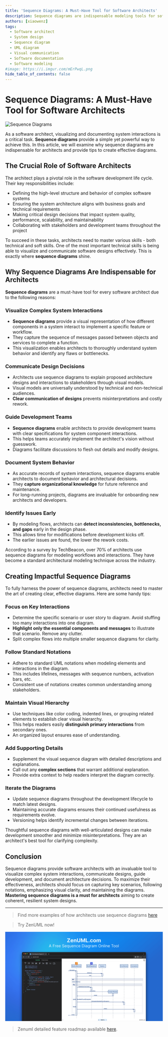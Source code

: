 ```yaml
---
title: 'Sequence Diagrams: A Must-Have Tool for Software Architects'
description: Sequence diagrams are indispensable modeling tools for software architects to visualize complex system interactions, communicate designs effectively, guide development teams, and document architecture decisions. This article examines why sequence diagrams are a must-have technique and provides tips to create clear, impactful diagrams.
authors: [xiaowenz]
tags:
  - Software architect
  - System design
  - Sequence diagram
  - UML diagram
  - Visual communication
  - Software documentation
  - Software modeling
#image: https://i.imgur.com/mErPwqL.png
hide_table_of_contents: false
---
```


# Sequence Diagrams: A Must-Have Tool for Software Architects

![Sequence Diagrams](https://cdn.sa.net/2024/02/25/L3DKyTxz7SmjURC.png)

As a software architect, visualizing and documenting system interactions is a critical task. **Sequence diagrams** provide a simple yet powerful way to achieve this. In this article, we will examine why sequence diagrams are indispensable for architects and provide tips to create effective diagrams.

<!-- truncate -->

## The Crucial Role of Software Architects

The architect plays a pivotal role in the software development life cycle. Their key responsibilities include:

- Defining the high-level structure and behavior of complex software systems
- Ensuring the system architecture aligns with business goals and technical requirements
- Making critical design decisions that impact system quality, performance, scalability, and maintainability
- Collaborating with stakeholders and development teams throughout the project

To succeed in these tasks, architects need to master various skills - both technical and soft skills. One of the most important technical skills is being able to visualize and communicate software designs effectively. This is exactly where **sequence diagrams** shine.

## Why Sequence Diagrams Are Indispensable for Architects

**Sequence diagrams** are a must-have tool for every software architect due to the following reasons:

### Visualize Complex System Interactions

- **Sequence diagrams** provide a visual representation of how different components in a system interact to implement a specific feature or workflow.
- They capture the sequence of messages passed between objects and services to complete a function.
- This visualization enables architects to thoroughly understand system behavior and identify any flaws or bottlenecks.

### Communicate Design Decisions

- Architects use sequence diagrams to explain proposed architecture designs and interactions to stakeholders through visual models.
- Visual models are universally understood by technical and non-technical audiences.
- **Clear communication of designs** prevents misinterpretations and costly rework.

### Guide Development Teams

- **Sequence diagrams** enable architects to provide development teams with clear specifications for system component interactions.
- This helps teams accurately implement the architect's vision without guesswork.
- Diagrams facilitate discussions to flesh out details and modify designs.

### Document System Behavior

- As accurate records of system interactions, sequence diagrams enable architects to document behavior and architectural decisions.
- They **capture organizational knowledge** for future reference and maintenance.
- For long-running projects, diagrams are invaluable for onboarding new architects and developers.

### Identify Issues Early

- By modeling flows, architects can **detect inconsistencies, bottlenecks, and gaps** early in the design phase.
- This allows time for modifications before development kicks off.
- The earlier issues are found, the lower the rework costs.

According to a survey by TechBeacon, over 70% of architects use sequence diagrams for modeling workflows and interactions. They have become a standard architectural modeling technique across the industry.

## Creating Impactful Sequence Diagrams

To fully harness the power of sequence diagrams, architects need to master the art of creating clear, effective diagrams. Here are some handy tips:

### Focus on Key Interactions

- Determine the specific scenario or user story to diagram. Avoid stuffing too many interactions into one diagram.
- **Highlight only the essential components and messages** to illustrate that scenario. Remove any clutter.
- Split complex flows into multiple smaller sequence diagrams for clarity.

### Follow Standard Notations

- Adhere to standard UML notations when modeling elements and interactions in the diagram.
- This includes lifelines, messages with sequence numbers, activation bars, etc.
- Consistent use of notations creates common understanding among stakeholders.

### Maintain Visual Hierarchy

- Use techniques like color coding, indented lines, or grouping related elements to establish clear visual hierarchy.
- This helps readers easily **distinguish primary interactions** from secondary ones.
- An organized layout ensures ease of understanding.

### Add Supporting Details

- Supplement the visual sequence diagram with detailed descriptions and explanations.
- Call out any **complex sections** that warrant additional explanation.
- Provide extra context to help readers interpret the diagram correctly.

### Iterate the Diagrams

- Update sequence diagrams throughout the development lifecycle to match latest designs.
- Maintaining accurate diagrams ensures their continued usefulness as requirements evolve.
- Versioning helps identify incremental changes between iterations.

Thoughtful sequence diagrams with well-articulated designs can make development smoother and minimize misinterpretations. They are an architect's best tool for clarifying complexity.

## Conclusion

Sequence diagrams provide software architects with an invaluable tool to visualize complex system interactions, communicate designs, guide development, and document architecture decisions. To maximize their effectiveness, architects should focus on capturing key scenarios, following notations, emphasizing visual clarity, and maintaining the diagrams. **Mastering sequence diagrams is a must for architects** aiming to create coherent, resilient system designs.

---

> Find more examples of how architects use sequence diagrams [here](https://zenuml.com/docs/examples/sequence-diagram-example-business-process-improvement)

> Try ZenUML now!

[![ZenUML: The Best Diagram Plugin for Confluence](../../static/img/og-image.png)](https://app.zenuml.com)

> Zenuml detailed feature roadmap available [here](/roadmap).
